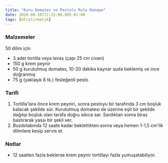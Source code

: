 ```yaml
---
title: "Kuru Domates ve Pestolu Rulo Kanepe"
date: 2020-08-18T11:25:00.005-07:00
tags: [Atıştırmalık]
---
```


### Malzemeler

50 dilim için

- 3 adet tortilla veya lavaş (çapı 25 cm civarı)
- 150 g krem peynir
- 50 g kurutulmuş domates, 10-20 dakika kaynar suda beklemiş ve ince doğranmış
- 75 g (yaklaşık 6 tk.) fesleğenli pesto

### Tarifi

1. Tortilla'lara önce krem peyniri, sonra pestoyu bir tarafında 3 cm boşluk kalacak şekilde sür. Kurutulmuş domatesi de üzerine eşit bir şekilde dağıtıp boşluk olan tarafa doğru sıkıca sar. Sardıktan sonra biraz bastırarak yassı bir şekil ver.
2. Buzdolabında 12 saate kadar beklettikten sonra veya hemen 1-1,5 cm'lik dilimlere kesip servis et.

### Notlar

- 12 saatten fazla beklerse krem peynir tortillayı fazla yumuşatabiliyor.
